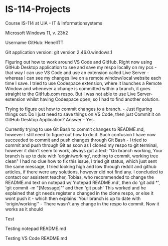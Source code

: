 # IS-114-Projects

Course IS-114 at UiA - IT & Informationsystems

Microsoft Windows 11, v. 23h2

Username GitHub: HenellTT

Git application version: git version 2.46.0.windows.1

Figuring out how to work around VS Code and GitHub.
Right now using GitHub Desktop application to see and save my respo locally on my pcs - that way I can use VS Code and use an extension called Live Server - whereas I can see my changes live on a remote window/local website each time I save.
I tried to use Codespace extension, where it launches a Remote Window and whenever a change is committed within a branch, it goes straight to the GitHub.com respo. But I was not able to use Live Server-extension whilst having Codespace open, so I had to find another solution.

Trying to figure out how to commit changes to a branch. - Just figuring things out:
Do I just need to save things on VS Code, then just Commit it on GitHub Desktop Application?
Answer - Yes.

Currently trying to use Git Bash to commit changes to README.md, however I still need to figure out how to do it.
Such confusion
I have now succeeded to commit and push changes through Git Bash - I tried to commit and push through Git as soon as I cloned my respo to git terminal, however it didn't seem to work, always got a text:
"On branch working, Your branch is up to date with 'origin/working', nothing to commit, working tree clean"
I had no clue how to fix this issue, I tried git status, which just sent the same message, I tried looking high and low through reddit and github articles, if there were any solutions, however did not find any. I concluded to contact our assistent teacher, Tobias, who recommended to change the README.md text on notepad w/ 'notepad README.md', then do 'git add \*', 'git commit -m "[Message]"' and then 'git push'
This worked and he explained that git needs register a changed in the clone respo, or else it wont push it - which then explains 'Your branch is up to date with 'origin/working'' - There wasn't any change in the respo to commit.
Now it works as it should

Test

Testing notepad README.md

Testing VS Code README.md
